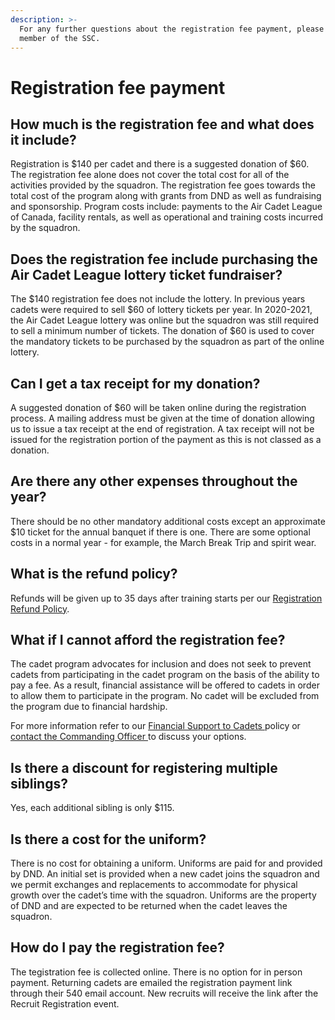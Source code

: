 ```yaml
---
description: >-
  For any further questions about the registration fee payment, please contact a
  member of the SSC.
---
```


# Registration fee payment

## How much is the registration fee and what does it include?

Registration is $140 per cadet and there is a suggested donation of $60. The registration fee alone does not cover the total cost for all of the activities provided by the squadron. The registration fee goes towards the total cost of the program along with grants from DND as well as fundraising and sponsorship. Program costs include: payments to the Air Cadet League of Canada, facility rentals, as well as operational and training costs incurred by the squadron. 

## Does the registration fee include purchasing the Air Cadet League lottery ticket fundraiser? 

The $140 registration fee does not include the lottery. In previous years cadets were required to sell $60 of lottery tickets per year. In 2020-2021, the Air Cadet League lottery was online but the squadron was still required to sell a minimum number of tickets. The donation of $60 is used to cover the mandatory tickets to be purchased by the squadron as part of the online lottery. 

## Can I get a tax receipt for my donation?

A suggested donation of $60 will be taken online during the registration process. A mailing address must be given at the time of donation allowing us to issue a tax receipt at the end of registration. A tax receipt will not be issued for the registration portion of the payment as this is not classed as a donation.

## Are there any other expenses throughout the year? 

There should be no other mandatory additional costs except an approximate $10 ticket for the annual banquet if there is one. There are some optional costs in a normal year - for example, the March Break Trip and spirit wear.

## What is the refund policy? 

Refunds will be given up to 35 days after training starts per our [Registration Refund Policy](../../parents/sponsoring-committee-policies/1-registration-refund-policy.md).

## What if I cannot afford the registration fee?

The cadet program advocates for inclusion and does not seek to prevent cadets from participating in the cadet program on the basis of the ability to pay a fee. As a result, financial assistance will be offered to cadets in order to allow them to participate in the program. No cadet will be excluded from the program due to financial hardship. 

For more information refer to our [Financial Support to Cadets ](../../parents/sponsoring-committee-policies/2-financial-support-to-cadets.md)policy or [contact the Commanding Officer ](mailto:co@540goldenhawks.ca)to discuss your options.

## Is there a discount for registering multiple siblings?

Yes, each additional sibling is only $115.

## Is there a cost for the uniform?

There is no cost for obtaining a uniform. Uniforms are paid for and provided by DND. An initial set is provided when a new cadet joins the squadron and we permit exchanges and replacements to accommodate for physical growth over the cadet’s time with the squadron. Uniforms are the property of DND and are expected to be returned when the cadet leaves the squadron.

## How do I pay the registration fee?

The tegistration fee is collected online. There is no option for in person payment. Returning cadets are emailed the registration payment link through their 540 email account. New recruits will receive the link after the Recruit Registration event.

